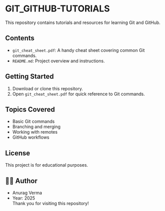 # GIT_GITHUB-TUTORIALS

This repository contains tutorials and resources for learning Git and GitHub.

## Contents

- `git_cheat_sheet.pdf`: A handy cheat sheet covering common Git commands.
- `README.md`: Project overview and instructions.

## Getting Started

1. Download or clone this repository.
2. Open `git_cheat_sheet.pdf` for quick reference to Git commands.

## Topics Covered

- Basic Git commands
- Branching and merging
- Working with remotes
- GitHub workflows

## License

This project is for educational purposes.

## 🧑‍💻 Author
  - Anurag Verma
  - Year: 2025  
Thank you for visiting this repository!

